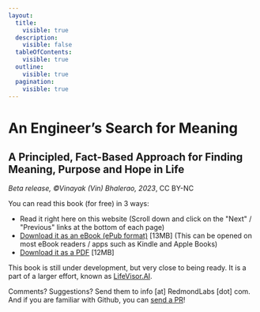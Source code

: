 ```yaml
---
layout:
  title:
    visible: true
  description:
    visible: false
  tableOfContents:
    visible: true
  outline:
    visible: true
  pagination:
    visible: true
---
```


# An Engineer’s Search for Meaning

## A Principled, Fact-Based Approach for Finding Meaning, Purpose and Hope in Life

_Beta release, ©Vinayak (Vin) Bhalerao, 2023_, CC BY-NC



You can read this book (for free) in 3 ways:

* Read it right here on this website (Scroll down and click on the "Next" / "Previous" links at the bottom of each page)
* [Download it as an eBook (ePub format)](https://lifevisor.ai/pub/An%20Engineer's%20Search%20for%20Meaning.epub) \[13MB] (This can be opened on most eBook readers / apps such as Kindle and Apple Books)
* [Download it as a PDF](https://lifevisor.ai/pub/An%20Engineer's%20Search%20for%20Meaning.pdf) \[12MB]

This book is still under development, but very close to being ready. It is a part of a larger effort, known as [LifeVisor.AI](https://lifevisor.ai).&#x20;

Comments? Suggestions? Send them to info \[at] RedmondLabs \[dot] com. And if you are familiar with Github, you can [send a PR](https://github.com/vinhub/lifevisor-book)!

